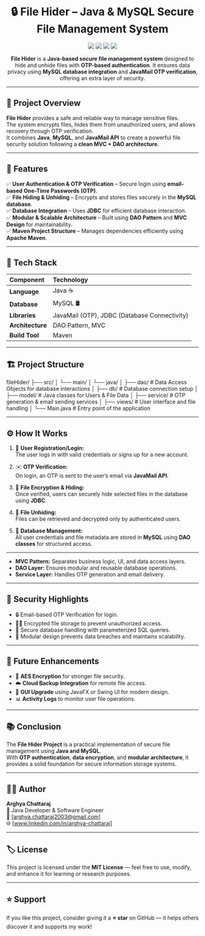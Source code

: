 <h1 align="center">🔒 File Hider – Java & MySQL Secure File Management System</h1>

<p align="center">
  <img src="https://img.shields.io/badge/Language-Java-orange?style=for-the-badge&logo=java&logoColor=white" />
  <img src="https://img.shields.io/badge/Database-MySQL-blue?style=for-the-badge&logo=mysql&logoColor=white" />
  <img src="https://img.shields.io/badge/Architecture-MVC%20%26%20DAO-green?style=for-the-badge" />
  <img src="https://img.shields.io/badge/Build-Maven-red?style=for-the-badge&logo=apachemaven&logoColor=white" />
</p>

<p align="center">
<b>File Hider</b> is a <b>Java-based secure file management system</b> designed to hide and unhide files with <b>OTP-based authentication</b>.  
It ensures data privacy using <b>MySQL database integration</b> and <b>JavaMail OTP verification</b>, offering an extra layer of security.
</p>

---

## 📌 Project Overview

**File Hider** provides a safe and reliable way to manage sensitive files.  
The system encrypts files, hides them from unauthorized users, and allows recovery through OTP verification.  
It combines **Java**, **MySQL**, and **JavaMail API** to create a powerful file security solution following a **clean MVC + DAO architecture**.

---

## 🚀 Features

✅ **User Authentication & OTP Verification** – Secure login using **email-based One-Time Passwords (OTP)**.  
✅ **File Hiding & Unhiding** – Encrypts and stores files securely in the **MySQL database**.  
✅ **Database Integration** – Uses **JDBC** for efficient database interaction.  
✅ **Modular & Scalable Architecture** – Built using **DAO Pattern** and **MVC Design** for maintainability.  
✅ **Maven Project Structure** – Manages dependencies efficiently using **Apache Maven**.  

---

## 🧩 Tech Stack

| Component | Technology |
|:-----------|:------------|
| **Language** | Java ☕ |
| **Database** | MySQL 🛢️ |
| **Libraries** | JavaMail (OTP), JDBC (Database Connectivity) |
| **Architecture** | DAO Pattern, MVC |
| **Build Tool** | Maven |

---

## 🏗️ Project Structure

fileHider/
├── src/
│   └── main/
│       └── java/
│           ├── dao/        # Data Access Objects for database interactions
│           ├── db/         # Database connection setup
│           ├── model/      # Java classes for Users & File Data
│           ├── service/    # OTP generation & email sending services
│           ├── views/      # User interface and file handling
│           └── Main.java   # Entry point of the application


---

## ⚙️ How It Works

1. 👤 **User Registration/Login:**  
   The user logs in with valid credentials or signs up for a new account.

2. ✉️ **OTP Verification:**  
   On login, an OTP is sent to the user’s email via **JavaMail API**.

3. 🔐 **File Encryption & Hiding:**  
   Once verified, users can securely hide selected files in the database using **JDBC**.

4. 📂 **File Unhiding:**  
   Files can be retrieved and decrypted only by authenticated users.

5. 🧩 **Database Management:**  
   All user credentials and file metadata are stored in **MySQL** using **DAO classes** for structured access.

---


- **MVC Pattern:** Separates business logic, UI, and data access layers.  
- **DAO Layer:** Ensures modular and reusable database operations.  
- **Service Layer:** Handles OTP generation and email delivery.

---

## 🔐 Security Highlights

- 🔒 Email-based OTP Verification for login.  
- 🧑‍💻 Encrypted file storage to prevent unauthorized access.  
- 💾 Secure database handling with parameterized SQL queries.  
- 🧱 Modular design prevents data breaches and maintains scalability.

---

## 🧾 Future Enhancements

- 🧠 **AES Encryption** for stronger file security.  
- ☁️ **Cloud Backup Integration** for remote file access.  
- 📱 **GUI Upgrade** using JavaFX or Swing UI for modern design.  
- 📊 **Activity Logs** to monitor user file operations.  

---

## 📚 Conclusion

The **File Hider Project** is a practical implementation of secure file management using **Java and MySQL**.  
With **OTP authentication**, **data encryption**, and **modular architecture**, it provides a solid foundation for secure information storage systems.

---

## 👨‍💻 Author

**Arghya Chattaraj**  
💼 Java Developer & Software Engineer  
📧 [arghya.chattaraj2003@gmail.com]  
🌐 [www.linkedin.com/in/arghya-chattaraj]  

---

## 🏷️ License

This project is licensed under the **MIT License** — feel free to use, modify, and enhance it for learning or research purposes.

---

## ⭐ Support

If you like this project, consider giving it a **⭐ star** on GitHub — it helps others discover it and supports my work!



